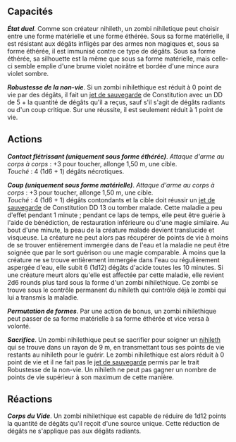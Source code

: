 ## Capacités
_**État duel**_. Comme son créateur nihileth, un zombi nihiletique peut choisir entre une forme matérielle et une forme éthérée. Sous sa forme matérielle, il est résistant aux dégâts infligés par des armes non magiques et, sous sa forme éthérée, il est immunisé contre ce type de dégâts. Sous sa forme éthérée, sa silhouette est la même que sous sa forme matérielle, mais celle-ci semble emplie d'une brume violet noirâtre et bordée d'une mince aura violet sombre.

_**Robustesse de la non-vie**_. Si un zombi nihilethique est réduit à 0 point de vie par des dégâts, il fait un [jet de sauvegarde](/utiliser-les-caracteristiques/#jets-de-sauvegarde) de Constitution avec un DD de 5 + la quantité de dégâts qu'il a reçus, sauf s'il s'agit de dégâts radiants ou d'un coup critique. Sur une réussite, il est seulement réduit à 1 point de vie.

## Actions
_**Contact flétrissant (uniquement sous forme éthérée)**_. _Attaque d'arme au corps à corps_ : +3 pour toucher, allonge 1,50 m, une cible.  
_Touché_ : 4 (1d6 + 1) dégâts nécrotiques.

_**Coup (uniquement sous forme matérielle)**_. _Attaque d'arme au corps à corps_ : +3 pour toucher, allonge 1,50 m, une cible.  
_Touché_ : 4 (1d6 + 1) dégâts contondants et la cible doit réussir un [jet de sauvegarde](/utiliser-les-caracteristiques/#jets-de-sauvegarde) de Constitution DD 13 ou tomber malade. Cette maladie a peu d'effet pendant 1 minute ; pendant ce laps de temps, elle peut être guérie à l'aide de bénédiction, de restauration inférieure ou d'une magie similaire. Au bout d'une minute, la peau de la créature malade devient translucide et visqueuse. La créature ne peut alors pas récupérer de points de vie à moins de se trouver entièrement immergée dans de l'eau et la maladie ne peut être soignée que par le sort guérison ou une magie comparable. À moins que la créature ne se trouve entièrement immergée dans l'eau ou régulièrement aspergée d'eau, elle subit 6 (1d12) dégâts d'acide toutes les 10 minutes. Si une créature meurt alors qu'elle est affectée par cette maladie, elle revient 2d6 rounds plus tard sous la forme d'un zombi nihilethique. Ce zombi se trouve sous le contrôle permanent du nihileth qui contrôle déjà le zombi qui lui a transmis la maladie.

_**Permutation de formes**_. Par une action de bonus, un zombi nihilethique peut passer de sa forme matérielle à sa forme éthérée et vice versa à volonté.

_**Sacrifice**_. Un zombi nihilethique peut se sacrifier pour soigner un [nihileth](/bestiaire/nihileth) qui se trouve dans un rayon de 9 m, en transmettant tous ses points de vie restants au nihileth pour le guérir. Le zombi nihilethique est alors réduit à 0 point de vie et il ne fait pas le [jet de sauvegarde](/utiliser-les-caracteristiques/#jets-de-sauvegarde) permis par le trait Robustesse de la non-vie. Un nihileth ne peut pas gagner un nombre de points de vie supérieur à son maximum de cette manière.

## Réactions
_**Corps du Vide**_. Un zombi nihilethique est capable de réduire de 1d12 points la quantité de dégâts qu'il reçoit d'une source unique. Cette réduction de dégâts ne s'applique pas aux dégâts radiants.
